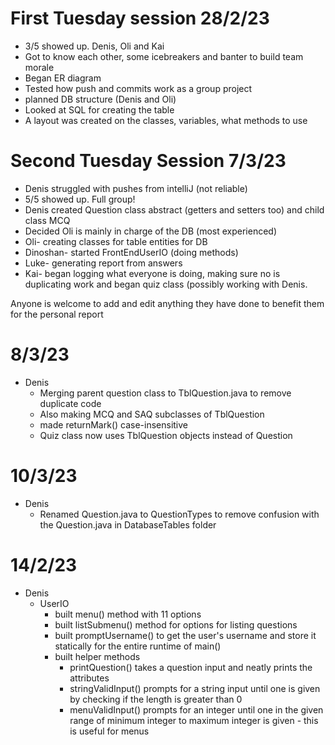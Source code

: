 # First Tuesday session 28/2/23
- 3/5 showed up. Denis, Oli and Kai
- Got to know each other, some icebreakers and banter to build team morale 
- Began ER diagram
- Tested how push and commits work as a group project
- planned DB structure (Denis and Oli)
- Looked at SQL for creating the table 
- A layout was created on the classes, variables, what methods to use

# Second Tuesday Session 7/3/23
- Denis struggled with pushes from intelliJ (not reliable)
- 5/5 showed up. Full group!
- Denis created Question class abstract (getters and setters too) and child class MCQ
- Decided Oli is mainly in charge of the DB (most experienced)
- Oli- creating classes for table entities for DB
- Dinoshan- started FrontEndUserIO (doing methods)
- Luke- generating report from answers
- Kai- began logging what everyone is doing, making sure no is duplicating work and began quiz class (possibly working with Denis.

Anyone is welcome to add and edit anything they have done to benefit them for the personal report 

# 8/3/23
- Denis
    - Merging parent question class to TblQuestion.java to remove duplicate code
    - Also making MCQ and SAQ subclasses of TblQuestion
    - made returnMark() case-insensitive
    - Quiz class now uses TblQuestion objects instead of Question

# 10/3/23
- Denis
  - Renamed Question.java to QuestionTypes to remove confusion with the Question.java in DatabaseTables folder

# 14/2/23
- Denis
  - UserIO
    - built menu() method with 11 options
    - built listSubmenu() method for options for listing questions
    - built promptUsername() to get the user's username and store it statically for the entire runtime of main()
    - built helper methods
      - printQuestion() takes a question input and neatly prints the attributes
      - stringValidInput() prompts for a string input until one is given by checking if the length is greater than 0
      - menuValidInput() prompts for an integer until one in the given range of minimum integer to maximum integer is given - this is useful for menus